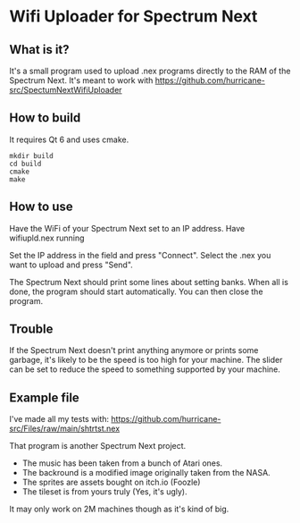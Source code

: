 # Wifi Uploader for Spectrum Next

## What is it?

It's a small program used to upload .nex programs directly to the RAM of the Spectrum Next.
It's meant to work with https://github.com/hurricane-src/SpectumNextWifiUploader

## How to build

It requires Qt 6 and uses cmake.

```
mkdir build
cd build
cmake
make
```

## How to use
Have the WiFi of your Spectrum Next set to an IP address.
Have wifiupld.nex running

Set the IP address in the field and press "Connect".
Select the .nex you want to upload and press "Send".

The Spectrum Next should print some lines about setting banks.
When all is done, the program should start automatically.
You can then close the program.

## Trouble

If the Spectrum Next doesn't print anything anymore or prints some garbage, it's likely to be the speed is too high for your machine.
The slider can be set to reduce the speed to something supported by your machine.

## Example file

I've made all my tests with:
https://github.com/hurricane-src/Files/raw/main/shtrtst.nex

That program is another Spectrum Next project.
* The music has been taken from a bunch of Atari ones.
* The backround is a modified image originally taken from the NASA.
* The sprites are assets bought on itch.io (Foozle)
* The tileset is from yours truly (Yes, it's ugly).

It may only work on 2M machines though as it's kind of big.

